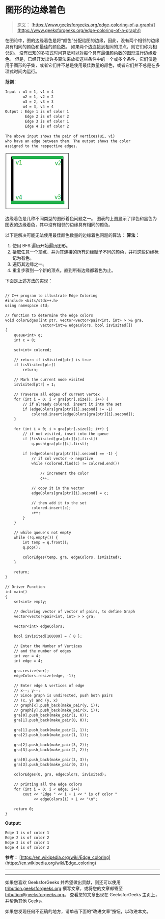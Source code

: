 # 图形的边缘着色

> 原文： [https://www.geeksforgeeks.org/edge-coloring-of-a-graph/](https://www.geeksforgeeks.org/edge-coloring-of-a-graph/)

在图论中，图的边缘着色是将“颜色”分配给图的边缘，因此，没有两个相邻的边缘具有相同的颜色和最佳的颜色数。 如果两个边连接到相同的顶点，则它们称为相邻边。 没有已知的多项式时间算法可以对每个具有最佳颜色数的图形进行边缘着色。 但是，已经开发出许多算法来放松这些条件中的一个或多个条件，它们仅适用于图形的子集，或者它们并不总是使用最佳数量的颜色，或者它们并不总是在多项式时间内运行。

**范例**：

```
Input : u1 = 1, v1 = 4 
        u2 = 1, v2 = 2
        u3 = 2, v3 = 3
        u4 = 3, v4 = 4
Output : Edge 1 is of color 1
         Edge 2 is of color 2
         Edge 3 is of color 1
         Edge 4 is of color 2

The above input shows the pair of vertices(ui, vi)
who have an edge between them. The output shows the color 
assigned to the respective edges.

```

![](img/80e6df6b2902fcf3a48e281ef68f8a73.png)

边缘着色是几种不同类型的图形着色问题之一。 图表的上图显示了绿色和黑色为图表的边缘着色，其中没有相邻的边缘具有相同的颜色。

以下是解决可能无法使用最佳颜色数量的边缘着色问题的算法：
**算法：**

1.  使用 BFS 遍历开始遍历图形。
2.  拾取任意一个顶点，并为其连接的所有边缘赋予不同的颜色，并将这些边缘标记为有色。
3.  遍历其边缘之一。
4.  重复步骤到一个新的顶点，直到所有边缘都着色为止。

下面是上述方法的实现：

```

// C++ program to illustrate Edge Coloring 
#include <bits/stdc++.h> 
using namespace std; 

// function to determine the edge colors 
void colorEdges(int ptr, vector<vector<pair<int, int> > >& gra, 
                vector<int>& edgeColors, bool isVisited[]) 
{ 
    queue<int> q; 
    int c = 0; 

    set<int> colored; 

    // return if isVisited[ptr] is true 
    if (isVisited[ptr]) 
        return; 

    // Mark the current node visited 
    isVisited[ptr] = 1; 

    // Traverse all edges of current vertex 
    for (int i = 0; i < gra[ptr].size(); i++) { 
        // if already colored, insert it into the set 
        if (edgeColors[gra[ptr][i].second] != -1) 
            colored.insert(edgeColors[gra[ptr][i].second]); 
    } 

    for (int i = 0; i < gra[ptr].size(); i++) { 
        // if not visited, inset into the queue 
        if (!isVisited[gra[ptr][i].first]) 
            q.push(gra[ptr][i].first); 

        if (edgeColors[gra[ptr][i].second] == -1) { 
            // if col vector -> negative 
            while (colored.find(c) != colored.end()) 

                // increment the color 
                c++; 

            // copy it in the vector 
            edgeColors[gra[ptr][i].second] = c; 

            // then add it to the set 
            colored.insert(c); 
            c++; 
        } 
    } 

    // while queue's not empty 
    while (!q.empty()) { 
        int temp = q.front(); 
        q.pop(); 

        colorEdges(temp, gra, edgeColors, isVisited); 
    } 

    return; 
} 

// Driver Function 
int main() 
{ 
    set<int> empty; 

    // declaring vector of vector of pairs, to define Graph 
    vector<vector<pair<int, int> > > gra; 

    vector<int> edgeColors; 

    bool isVisited[100000] = { 0 }; 

    // Enter the Number of Vertices 
    // and the number of edges 
    int ver = 4; 
    int edge = 4; 

    gra.resize(ver); 
    edgeColors.resize(edge, -1); 

    // Enter edge & vertices of edge 
    // x--; y--; 
    // Since graph is undirected, push both pairs 
    // (x, y) and (y, x) 
    // graph[x].push_back(make_pair(y, i)); 
    // graph[y].push_back(make_pair(x, i)); 
    gra[0].push_back(make_pair(1, 0)); 
    gra[1].push_back(make_pair(0, 0)); 

    gra[1].push_back(make_pair(2, 1)); 
    gra[2].push_back(make_pair(1, 1)); 

    gra[2].push_back(make_pair(3, 2)); 
    gra[3].push_back(make_pair(2, 2)); 

    gra[0].push_back(make_pair(3, 3)); 
    gra[3].push_back(make_pair(0, 3)); 

    colorEdges(0, gra, edgeColors, isVisited); 

    // printing all the edge colors 
    for (int i = 0; i < edge; i++) 
        cout << "Edge " << i + 1 << " is of color "
             << edgeColors[i] + 1 << "\n"; 

    return 0; 
} 

```

**Output:**

```
Edge 1 is of color 1
Edge 2 is of color 2
Edge 3 is of color 1
Edge 4 is of color 2

```

**参考：** [https://en.wikipedia.org/wiki/Edge_coloring](https://en.wikipedia.org/wiki/Edge_coloring)



* * *

* * *

如果您喜欢 GeeksforGeeks 并希望做出贡献，则还可以使用 [tribution.geeksforgeeks.org](https://contribute.geeksforgeeks.org/) 撰写文章，或将您的文章邮寄至 tribution@geeksforgeeks.org。 查看您的文章出现在 GeeksforGeeks 主页上，并帮助其他 Geeks。

如果您发现任何不正确的地方，请单击下面的“改进文章”按钮，以改进本文。